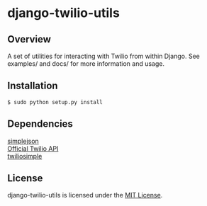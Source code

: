# django-twilio-utils

## Overview
A set of utilities for interacting with Twilio from within Django.  See examples/ and docs/ for more information and usage.

## Installation

    $ sudo python setup.py install

## Dependencies
[simplejson](http://www.undefined.org/python/)  
[Official Twilio API](http://github.com/twilio/twilio-python)  
[twiliosimple](http://github.com/bnmrrs/twiliosimple)

## License
django-twilio-utils is licensed under the [MIT License](http://www.opensource.org/licenses/mit-license.php).